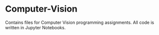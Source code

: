 # Computer-Vision
Contains files for Computer Vision programming assignments. All code is written in Jupyter Notebooks.
